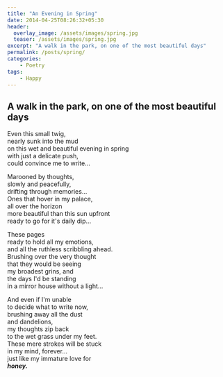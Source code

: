 ```yaml
---
title: "An Evening in Spring"
date: 2014-04-25T08:26:32+05:30
header:
  overlay_image: /assets/images/spring.jpg
  teaser: /assets/images/spring.jpg
excerpt: "A walk in the park, on one of the most beautiful days"
permalink: /posts/spring/
categories:
    - Poetry
tags:
    - Happy
---
```


## A walk in the park, on one of the most beautiful days

Even this small twig,  
nearly sunk into the mud  
on this wet and beautiful evening in spring  
with just a delicate push,  
could convince me to write...  


Marooned by thoughts,  
slowly and peacefully,  
drifting through memories...  
Ones that hover in my palace,  
all over the horizon  
more beautiful than this sun upfront  
ready to go for it's daily dip...  


These pages  
ready to hold all my emotions,  
and all the ruthless scribbling ahead.  
Brushing over the very thought  
that they would be seeing  
my broadest grins, and  
the days I'd be standing  
in a mirror house without a light...  


And even if I'm unable  
to decide what to write now,  
brushing away all the dust   
and dandelions,  
my thoughts zip back  
to the wet grass under my feet.  
These mere strokes will be stuck  
in my mind, forever...  
just like my immature love for  
_**honey.**_
